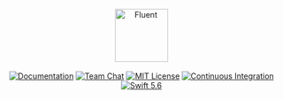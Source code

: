 <p align="center">
<picture>
  <source media="(prefers-color-scheme: dark)" srcset="https://user-images.githubusercontent.com/1130717/259915558-d72ded24-bc79-4b1b-8f8b-398bf0640f9a.png">
  <source media="(prefers-color-scheme: light)" srcset="https://user-images.githubusercontent.com/1130717/259915594-3fb46670-44a7-4677-a7b2-30f9bcf873af.png">
  <img src="https://user-images.githubusercontent.com/1130717/259915594-3fb46670-44a7-4677-a7b2-30f9bcf873af.png" height="96" alt="Fluent">
</picture>
<br>
<br>
<a href="https://docs.vapor.codes/4.0/fluent/overview/"><img src="https://img.shields.io/badge/read_the-docs-2196f3.svg" alt="Documentation"></a>
<a href="https://discord.gg/vapor"><img src="https://img.shields.io/discord/431917998102675485.svg" alt="Team Chat"></a>
<a href="LICENSE"><img src="https://img.shields.io/badge/license-MIT-brightgreen.svg" alt="MIT License"></a>
<a href="https://github.com/vapor/fluent/actions/workflows/test.yml"><img src="https://github.com/vapor/fluent/actions/workflows/test.yml/badge.svg" alt="Continuous Integration"></a>
<a href="https://swift.org"><img src="https://img.shields.io/badge/swift-5.6-brightgreen.svg" alt="Swift 5.6"></a>
</p>
<br>
